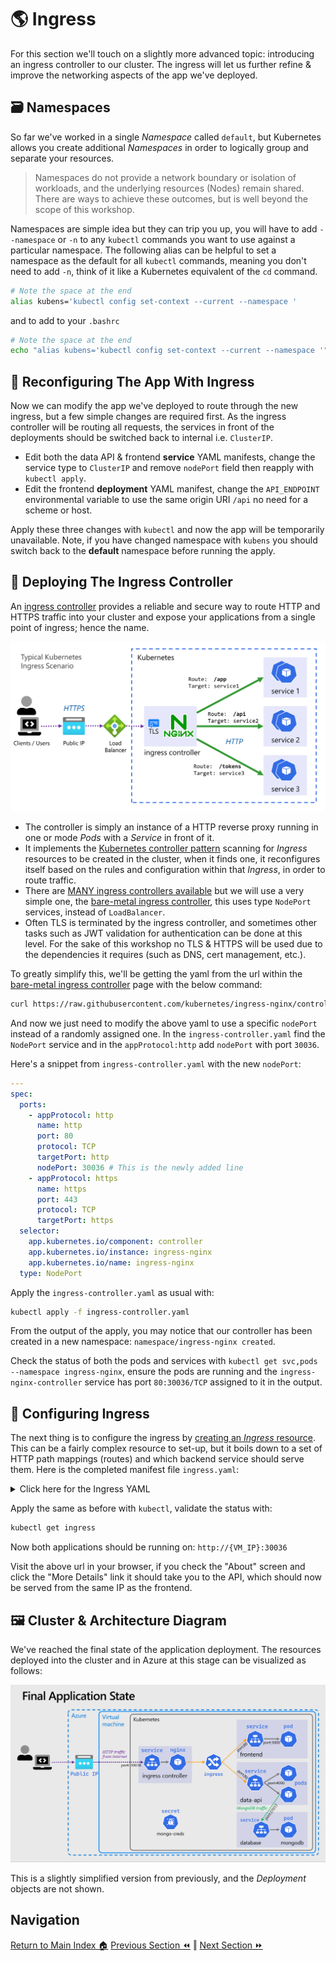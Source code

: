 # 🌎 Ingress

For this section we'll touch on a slightly more advanced topic: introducing an ingress controller to our cluster.
The ingress will let us further refine & improve the networking aspects of the app we've deployed.

## 🗃️ Namespaces

So far we've worked in a single _Namespace_ called `default`, but Kubernetes allows you create additional _Namespaces_ in order to logically group and separate your resources.

>  Namespaces do not provide a network boundary or isolation of workloads, and the underlying resources (Nodes) remain shared.
> There are ways to achieve these outcomes, but is well beyond the scope of this workshop.

Namespaces are simple idea but they can trip you up, you will have to add `--namespace` or `-n` to any `kubectl` commands you want to use against a particular namespace.
The following alias can be helpful to set a namespace as the default for all `kubectl` commands, meaning you don't need to add `-n`, think of it like a Kubernetes equivalent of the `cd` command.

```bash
# Note the space at the end
alias kubens='kubectl config set-context --current --namespace '
```

and to add to your `.bashrc`

```bash
# Note the space at the end
echo "alias kubens='kubectl config set-context --current --namespace '" >> ~/.bashrc
```

## 🔀 Reconfiguring The App With Ingress

Now we can modify the app we've deployed to route through the new ingress, but a few simple changes are required first.
As the ingress controller will be routing all requests, the services in front of the deployments should be switched back to internal i.e. `ClusterIP`.

- Edit both the data API & frontend **service** YAML manifests, change the service type to `ClusterIP`
  and remove `nodePort` field then reapply with `kubectl apply`.
- Edit the frontend **deployment** YAML manifest, change the `API_ENDPOINT` environmental variable to
  use the same origin URI `/api` no need for a scheme or host.

Apply these three changes with `kubectl` and now the app will be temporarily unavailable. Note, if you have changed namespace with `kubens` you should switch back to the **default** namespace before running the apply.

## 🚀 Deploying The Ingress Controller

An [ingress controller](https://kubernetes.io/docs/concepts/services-networking/ingress-controllers/) provides a reliable and secure way to route HTTP and HTTPS traffic into your cluster and expose your applications from a single point of ingress; hence the name.

![Ingress controller diagram showing routing of traffic to backend services](./kuberntes-ingress.png)

- The controller is simply an instance of a HTTP reverse proxy running in one or mode _Pods_ with a _Service_ in front of it.
- It implements the [Kubernetes controller pattern](https://kubernetes.io/docs/concepts/architecture/controller/#controller-pattern)
  scanning for _Ingress_ resources to be created in the cluster, when it finds one, it reconfigures itself based on the rules and configuration within that _Ingress_, in order to route traffic.
- There are [MANY ingress controllers available](https://kubernetes.io/docs/concepts/services-networking/ingress-controllers/#additional-controllers)
  but we will use a very simple one, the [bare-metal ingress controller](https://kubernetes.github.io/ingress-nginx/deploy/#bare-metal-clusters), this uses type `NodePort` services, instead of `LoadBalancer`.
- Often TLS is terminated by the ingress controller, and sometimes other tasks such as JWT validation for authentication can be done at this level.
  For the sake of this workshop no TLS & HTTPS will be used due to the dependencies it requires (such as DNS, cert management, etc.).

To greatly simplify this, we'll be getting the yaml from the url within the [bare-metal ingress controller](https://kubernetes.github.io/ingress-nginx/deploy/#bare-metal-clusters) page with the below command:

```sh
curl https://raw.githubusercontent.com/kubernetes/ingress-nginx/controller-v1.3.0/deploy/static/provider/baremetal/deploy.yaml -o ingress-controller.yaml
```

And now we just need to modify the above yaml to use a specific `nodePort` instead of a randomly assigned one.
In the `ingress-controller.yaml` find the `NodePort` service and in the `appProtocol:http` add `nodePort` with port `30036`.

Here's a snippet from `ingress-controller.yaml` with the new `nodePort`:

```yaml
---
spec:
  ports:
    - appProtocol: http
      name: http
      port: 80
      protocol: TCP
      targetPort: http
      nodePort: 30036 # This is the newly added line
    - appProtocol: https
      name: https
      port: 443
      protocol: TCP
      targetPort: https
  selector:
    app.kubernetes.io/component: controller
    app.kubernetes.io/instance: ingress-nginx
    app.kubernetes.io/name: ingress-nginx
  type: NodePort
```

Apply the `ingress-controller.yaml` as usual with:

```sh
kubectl apply -f ingress-controller.yaml
```

From the output of the apply, you may notice that our controller has been created in a new namespace: `namespace/ingress-nginx created`.

Check the status of both the pods and services with `kubectl get svc,pods --namespace ingress-nginx`,
ensure the pods are running and the `ingress-nginx-controller` service has port `80:30036/TCP` assigned to it in the output.

## 🔀 Configuring Ingress

The next thing is to configure the ingress by [creating an _Ingress_ resource](https://kubernetes.io/docs/concepts/services-networking/ingress/).
This can be a fairly complex resource to set-up, but it boils down to a set of HTTP path mappings (routes) and which backend service should serve them.
Here is the completed manifest file `ingress.yaml`:

<details markdown="1">
<summary>Click here for the Ingress YAML</summary>

```yaml
apiVersion: networking.k8s.io/v1
kind: Ingress

metadata:
  name: my-app
  labels:
    name: my-app

spec:
  # Important we leave this blank, as we don't have DNS configured
  # Blank means these rules will match ALL HTTP requests hitting the controller IP
  host:
  # This is important and required since Kubernetes 1.22
  ingressClassName: nginx
  rules:
    - http:
        paths:
          # Routing for the frontend
          - pathType: Prefix
            path: "/"
            backend:
              service:
                name: frontend
                port:
                  number: 80

          # Routing for the API
          - pathType: Prefix
            path: "/api"
            backend:
              service:
                name: data-api
                port:
                  number: 80
```

</details>

Apply the same as before with `kubectl`, validate the status with:

```bash
kubectl get ingress
```

Now both applications should be running on: `http://{VM_IP}:30036`

Visit the above url in your browser, if you check the "About" screen and click the "More Details" link it should take you to the API, which should now be served from the same IP as the frontend.

## 🖼️ Cluster & Architecture Diagram

We've reached the final state of the application deployment.
The resources deployed into the cluster and in Azure at this stage can be visualized as follows:

![architecture diagram](./diagram.png)

This is a slightly simplified version from previously, and the _Deployment_ objects are not shown.

## Navigation

[Return to Main Index 🏠](../../)
[Previous Section ⏪](../07-improvements/) ‖ [Next Section ⏩](../09-extra-advanced/)
